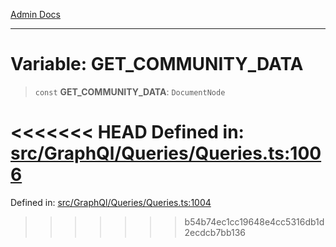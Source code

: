 [Admin Docs](/)

***

# Variable: GET\_COMMUNITY\_DATA

> `const` **GET\_COMMUNITY\_DATA**: `DocumentNode`

<<<<<<< HEAD
Defined in: [src/GraphQl/Queries/Queries.ts:1006](https://github.com/PalisadoesFoundation/talawa-admin/blob/main/src/GraphQl/Queries/Queries.ts#L1006)
=======
Defined in: [src/GraphQl/Queries/Queries.ts:1004](https://github.com/PalisadoesFoundation/talawa-admin/blob/main/src/GraphQl/Queries/Queries.ts#L1004)
>>>>>>> b54b74ec1cc19648e4cc5316db1d2ecdcb7bb136
